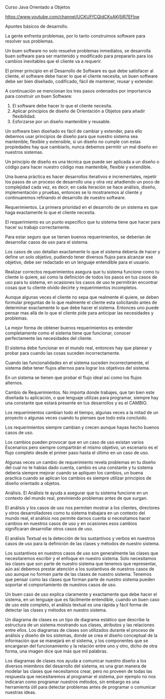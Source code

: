 Curso Java Orientado a Objetos

https://www.youtube.com/channel/UCKUFfCQIdCKsAKj5IR7EFbw

Apuntes básicos de desarrollo.

La gente enfrenta problemas, por lo tanto construimos software para resolver sus problemas.

Un buen software no solo resuelve problemas inmediatos, se desarrolla buen software para ser mantenido y modificado para prepararlo para los cambios inevitables que el cliente va a requerir.

El primer principio en el Desarrollo de Software es que debe satisfacer al cliente, el software debe hacer lo que el cliente necesita, un buen software debe ser bien diseñado, codificado, fácil de mantener, reusar y extender.

A continuación se mencionan los tres pasos ordenados por importancia para construir un buen Software:

1. El software debe hacer lo que el cliente necesita.
2. Aplicar principios de diseño de Orientación a Objetos para añadir flexibilidad.
3. Esforzarse por un diseño mantenible y reusable.

Un software bien diseñado es fácil de cambiar y extender, para ello debemos usar principios de diseño para que nuestro sistema sea mantenible, flexible y extensible, si un diseño no cumple con estas propiedades hay que cambiarlo, nunca debemos permitir un mal diseño en nuestros sistemas.

Un principio de diseño es una técnica que puede ser aplicada a un diseño o código para hacer nuestro código mas mantenible, flexible y extendible.

Una buena práctica es hacer desarrollos iterativos e incrementales, repetir los pasos de un proceso de desarrollo una y otra vez añadiendo un poco de complejidad cada vez, es decir, en cada iteración se hace análisis, diseño, implementación y pruebas, entonces se lo mostraremos al cliente y continuaremos refinando el desarrollo de nuestro software. 

Requerimientos.
La primera prioridad en el desarrollo de un sistema es que haga exactamente lo que el cliente necesita.

El requerimiento es un punto especifico que tu sistema tiene que hacer para hacer su trabajo correctamente.

Para estar seguro que se tienen buenos requerimientos, se deberían de desarrollar casos de uso para el sistema.

Los casos de uso detallan exactamente lo que el sistema debería de hacer y define un solo objetivo, pudiendo tener diversos flujos para alcanzar ese objetivo, debe ser redactado en un lenguaje entendible para el usuario.

Realizar correctos requerimientos asegura que tu sistema funcione como tu cliente lo quiere, así como la definición de todos los pasos en tus casos de uso para tu sistema, en ocasiones los casos de uso te permitirán encontrar cosas que tu cliente olvido decirte y requerimientos incompletos.

Aunque algunas veces el cliente no sepa que realmente él quiere, se deben formular preguntas de lo que realmente el cliente esta solicitando antes de determinar exactamente lo que debe hacer el sistema. Entonces uno puede pensar mas allá de lo que el cliente pide para anticipar las necesidades y problemas.

La mejor forma de obtener buenos requerimientos es entender completamente como el sistema tiene que funcionar, conocer perfectamente las necesidades del cliente.

El sistema debe funcionar en el mundo real, entonces hay que planear y probar para cuando las cosas suceden incorrectamente.

Cuando las funcionalidades en el sistema suceden incorrectamente, el sistema debe tener flujos alternos para lograr los objetivos del sistema.

En un sistema se tienen que probar el flujo ideal así como los flujos alternos.

Cambio de Requerimientos.
No importa donde trabajes, que tan bien este diseñada tu aplicación, o que lenguaje utilizas para programar, siempre hay una constante que estará presente en tus desarrollos y es el CAMBIO.

Los requerimientos cambian todo el tiempo, algunas veces a la mitad de un proyecto o algunas veces cuando tu pienses que todo esta concluido.

Los requerimientos siempre cambian y crecen aunque hayas hecho buenos casos de uso.

Los cambios pueden provocar que en un caso de uso existan varios Escenarios pero siempre compartirán el mismo objetivo, un escenario es el flujo completo desde el primer paso hasta el último en un caso de uso.

Algunas veces un cambio de requerimiento revela problemas en tu diseño del cual no te habías dado cuenta, cambio es una constante y tu sistema debería siempre mejorar cuando se apliquen los cambios, un buena practica cuando se aplican los cambios es siempre utilizar principios de diseño orientado a objetos.

Análisis.
El Análisis te ayuda a asegurar que tu sistema funcione en un contexto del mundo real, previniendo problemas antes de que surgan.

El análisis y los casos de uso nos permiten mostrar a los clientes, directores y otros desarrolladores como tu sistema trabajara en un contexto del mundo real, el análisis nos permite darnos cuenta si necesitamos hacer cambios en nuestros casos de uso y en ocasiones esos cambios significaran desarrollar otros casos de uso.

El análisis Textual es la detección de los sustantivos y verbos en nuestros casos de uso para la definición de las clases y métodos de nuestro sistema.

Los sustantivos en nuestros casos de uso son generalmente las clases que necesitaremos escribir y el enfoque en nuestro sistema. Solo necesitamos las clases que son parte de nuestro sistema que tenemos que representar, aún así debemos prestar atención a los sustantivos de nuestros casos de uso aunque no formen parte de las clases de nuestro sistema. Tenemos que pensar como las clases que forman parte de nuestro sistema  pueden soportar el comportamiento de nuestros casos de uso.

Un buen caso de uso explica claramente y exactamente que debe hacer el sistema, en un lenguaje que es fácilmente entendible, cuando un buen caso de uso este completo, el análisis textual es una rápida y fácil forma de detectar las clases y métodos en nuestro sistema.

Un diagrama de clases es un tipo de diagrama estático que describe la estructura de un sistema mostrando sus clases, atributos y las relaciones entre ellos. Los diagramas de clases son utilizados durante el proceso de análisis y diseño de los sistemas, donde se crea el diseño conceptual de la información que se manejará en el sistema, y los componentes que se encargaran del funcionamiento y la relación entre uno y otro, dicho de otra forma, una imagen dice que más que mil palabras.

Los diagramas de clases nos ayuda a comunicar nuestro diseño a los diversos miembros del desarrollo del sistema, es una gran manera de modelar las clases que necesitamos crear, pero no proveen de todas las respuesta que necesitaremos al programar el sistema, por ejemplo no nos indicaran como programar nuestros métodos, sin embargo es una herramienta útil para detectar problemas antes de programar o comunicar nuestras ideas.


